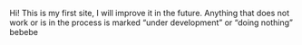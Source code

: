 Hi!
This is my first site, I will improve it in the future.
Anything that does not work or is in the process is marked “under development” or “doing nothing”
bebebe
